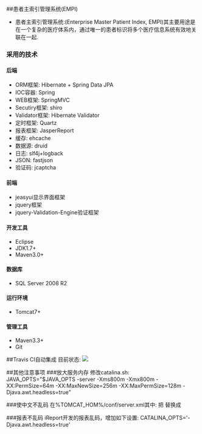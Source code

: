 ##患者主索引管理系统(EMPI)
* 患者主索引管理系统:(Enterprise Master Patient Index, EMPI)其主要用途是在一个复杂的医疗体系内，通过唯一的患者标识将多个医疗信息系统有效地关联在一起.

### 采用的技术

#### 后端
* ORM框架: Hibernate + Spring Data JPA
* IOC容器: Spring
* WEB框架: SpringMVC
* Secutiry框架: shiro
* Validator框架: Hibernate Validator
* 定时框架: Quartz
* 报表框架: JasperReport
* 缓存: ehcache
* 数据源: druid
* 日志: slf4j+logback
* JSON: fastjson
* 验证码: jcaptcha

#### 前端
* jeasyui显示界面框架
* jquery框架
* jquery-Validation-Engine验证框架

#### 开发工具
* Eclipse
* JDK1.7+
* Maven3.0+

#### 数据库
* SQL Server 2008 R2

#### 运行环境
* Tomcat7+

#### 管理工具
* Maven3.3+
* Git

##Travis CI自动集成
目前状态: <a href="https://travis-ci.org/ewcmsfree/rmyy"><img src="https://travis-ci.org/ewcmsfree/rmyy.png"/></a>

##其他注意事项
###放大服务内存
修改catalina.sh: JAVA_OPTS="$JAVA_OPTS -server -Xms800m -Xmx800m -XX:PermSize=64m -XX:MaxNewSize=256m -XX:MaxPermSize=128m -Djava.awt.headless=true"

###使中文不乱码
在%TOMCAT_HOM%/conf/server.xml其中:
把
<Connector connectionTimeout="20000" port="8080" protocol="HTTP/1.1" redirectPort="8443"/>
替换成
<Connector connectionTimeout="20000" port="8080" protocol="HTTP/1.1" redirectPort="8443" URIEncoding="UTF-8"/>       
        
###报表不乱码
iReport开发的报表乱码，增加如下设置: CATALINA_OPTS='-Djava.awt.headless=true' 
